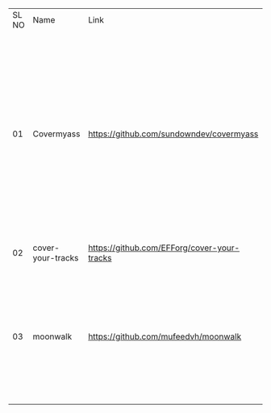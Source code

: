 <table>
	<tr>
		<td>SL NO</td>
		<td>Name&nbsp;</td>
		<td>Link</td>
		<td>Description</td>
	</tr>
	<tr>
		<td>01</td>
		<td>Covermyass</td>
		<td><a href="https://github.com/sundowndev/covermyass"><span style="font-weight: 400;">https://github.com/sundowndev/covermyass</span></a></td>
		<td>Shell script to cover your tracks on UNIX systems. Designed for pen testing "covering tracks" phase, before exiting the infected server. Or, permanently disable system logs for post-exploitation.</td>
	</tr>
	<tr>
		<td>02</td>
		<td>cover-your-tracks</td>
		<td><a href="https://github.com/EFForg/cover-your-tracks"><span style="font-weight: 400;">https://github.com/EFForg/cover-your-tracks</span></a></td>
		<td>A docker build tool for clear track</td>
	</tr>
	<tr>
		<td>03</td>
		<td>moonwalk</td>
		<td><a href="https://github.com/mufeedvh/moonwalk">https://github.com/mufeedvh/moonwalk</a></td>
		<td>Cover your tracks during Linux Exploitation / Penetration Testing by leaving zero traces on system logs and file system timestamps.</td>
	</tr>
</table>
